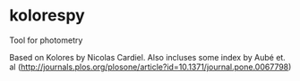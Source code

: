 # kolorespy
Tool for photometry 

Based on Kolores by Nicolas Cardiel.
Also incluses some index by Aubé et. al (http://journals.plos.org/plosone/article?id=10.1371/journal.pone.0067798)
